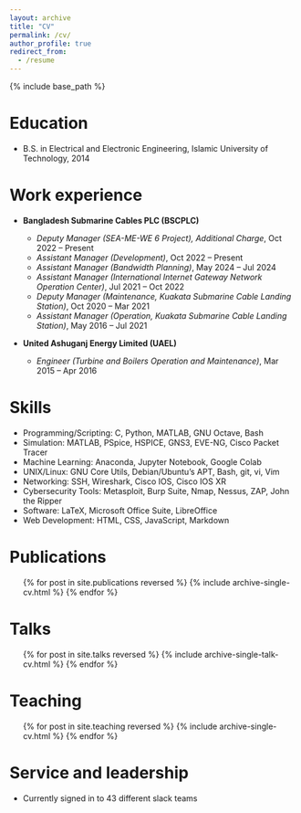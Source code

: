 ```yaml
---
layout: archive
title: "CV"
permalink: /cv/
author_profile: true
redirect_from:
  - /resume
---
```


{% include base_path %}

Education
======
* B.S. in Electrical and Electronic Engineering, Islamic University of Technology, 2014

Work experience
======
* **Bangladesh Submarine Cables PLC (BSCPLC)**
  * _Deputy Manager (SEA-ME-WE 6 Project), Additional Charge_, Oct 2022 – Present
  * _Assistant Manager (Development)_, Oct 2022 – Present
  * _Assistant Manager (Bandwidth Planning)_, May 2024 – Jul 2024
  * _Assistant Manager (International Internet Gateway Network Operation Center)_, Jul 2021 – Oct 2022
  * _Deputy Manager (Maintenance, Kuakata Submarine Cable Landing Station)_, Oct 2020 – Mar 2021
  * _Assistant Manager (Operation, Kuakata Submarine Cable Landing Station)_, May 2016 – Jul 2021

* **United Ashuganj Energy Limited (UAEL)**
  * _Engineer (Turbine and Boilers Operation and Maintenance)_, Mar 2015 – Apr 2016
  
Skills
======
* Programming/Scripting: C, Python, MATLAB, GNU Octave, Bash
* Simulation: MATLAB, PSpice, HSPICE, GNS3, EVE-NG, Cisco Packet Tracer
* Machine Learning: Anaconda, Jupyter Notebook, Google Colab
* UNIX/Linux: GNU Core Utils, Debian/Ubuntu’s APT, Bash, git, vi, Vim
* Networking: SSH, Wireshark, Cisco IOS, Cisco IOS XR
* Cybersecurity Tools: Metasploit, Burp Suite, Nmap, Nessus, ZAP, John the Ripper
* Software: LaTeX, Microsoft Office Suite, LibreOffice
* Web Development: HTML, CSS, JavaScript, Markdown

Publications
======
  <ul>{% for post in site.publications reversed %}
    {% include archive-single-cv.html %}
  {% endfor %}</ul>
  
Talks
======
  <ul>{% for post in site.talks reversed %}
    {% include archive-single-talk-cv.html  %}
  {% endfor %}</ul>
  
Teaching
======
  <ul>{% for post in site.teaching reversed %}
    {% include archive-single-cv.html %}
  {% endfor %}</ul>
  
Service and leadership
======
* Currently signed in to 43 different slack teams
